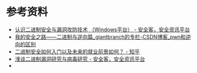 # 参考资料

* [认识二进制安全与漏洞攻防技术 （Windows平台） - 安全客，安全资讯平台](https://www.anquanke.com/post/id/168276)
* [我的安全之路——二进制与逆向篇_giantbranch的专栏-CSDN博客_pwn和逆向的区别](https://blog.csdn.net/u012763794/article/details/75806125)
* [二进制安全如何入门以及未来的就业前景如何？ - 知乎](https://www.zhihu.com/question/263379702)
* [浅谈二进制漏洞研究与病毒研究 - 安全客，安全资讯平台](https://www.anquanke.com/post/id/202806)
* 